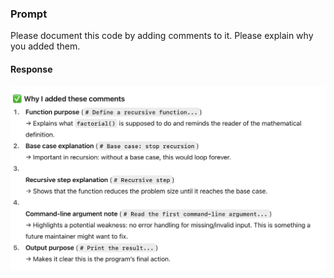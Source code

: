 ### Prompt
Please document this code by adding comments to it. Please explain why you added them.

#### Response
![Reasoning](https://github.com/kayrbee/holbertonschool-chatgpt-introduction/blob/master/debugging/images/Task-4-reasoning.png)